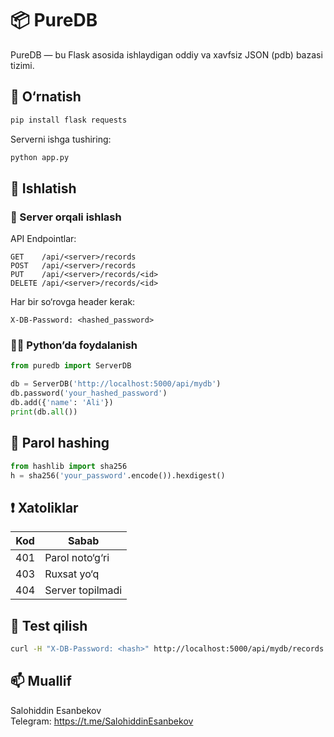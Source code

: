 # 📦 PureDB

PureDB — bu Flask asosida ishlaydigan oddiy va xavfsiz JSON (pdb) bazasi tizimi.

## 🔧 O‘rnatish

```bash
pip install flask requests
```

Serverni ishga tushiring:

```bash
python app.py
```

## 🚀 Ishlatish

### 📡 Server orqali ishlash

API Endpointlar:
```
GET    /api/<server>/records
POST   /api/<server>/records
PUT    /api/<server>/records/<id>
DELETE /api/<server>/records/<id>
```

Har bir so‘rovga header kerak:
```
X-DB-Password: <hashed_password>
```

### 🧑‍💻 Python’da foydalanish

```python
from puredb import ServerDB

db = ServerDB('http://localhost:5000/api/mydb')
db.password('your_hashed_password')
db.add({'name': 'Ali'})
print(db.all())
```

## 🔐 Parol hashing

```python
from hashlib import sha256
h = sha256('your_password'.encode()).hexdigest()
```

## ❗ Xatoliklar

| Kod | Sabab              |
|-----|--------------------|
| 401 | Parol noto‘g‘ri    |
| 403 | Ruxsat yo‘q        |
| 404 | Server topilmadi   |

## 🧪 Test qilish

```bash
curl -H "X-DB-Password: <hash>" http://localhost:5000/api/mydb/records
```

## 📫 Muallif

Salohiddin Esanbekov  
Telegram: https://t.me/SalohiddinEsanbekov
